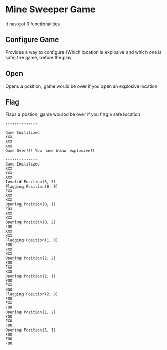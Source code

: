 Mine Sweeper Game
=================
It has got 3 functionalities

Configure Game
--------------
Provides a way to <i class="icon-cog"></i> configure (Which location is explosive and which one is safe) the game, before the play.

Open
-----
Opens a position, game would be over if you open an explosive location

Flag
----
Flaps a postion, game woulod be over if you flag a safe location

``` Opening explosive location
--------------

Game Initilized
XXX
XXX
XXX
Game Over!!! You have blown explosive!!

```

``` Game Moves
--------------
Game Initilized
XXX
XXX
XXX
Invalid Position(3, 3)
Flagging Position(0, 0)
FXX
XXX
XXX
Opening Position(0, 1)
FOX
XXX
XXX
Opening Position(0, 2)
FOO
XXX
XXX
Flagging Position(1, 0)
FOO
FXX
XXX
Opening Position(2, 2)
FOO
FXX
XXO
Opening Position(2, 1)
FOO
FXX
XOO
Flagging Position(2, 0)
FOO
FXX
FOO
Opening Position(1, 2)
FOO
FXO
FOO
Opening Position(1, 1)
FOO
FOO
FOO
```